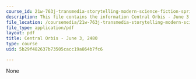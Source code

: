 ```yaml
---
course_id: 21w-763j-transmedia-storytelling-modern-science-fiction-spring-2014
description: This file contains the information Central Orbis - June 3, 2480.
file_location: /coursemedia/21w-763j-transmedia-storytelling-modern-science-fiction-spring-2014/5b29f482637b73505cacc19a864b7fc6_MIT21W_763JS14_6-03-2480.pdf
file_type: application/pdf
layout: pdf
title: Central Orbis - June 3, 2480
type: course
uid: 5b29f482637b73505cacc19a864b7fc6

---
```

None